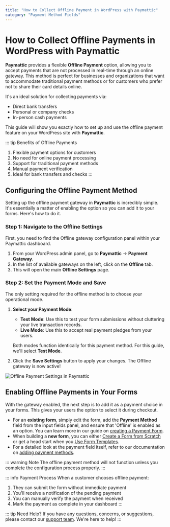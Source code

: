 ```yaml
---
title: "How to Collect Offline Payment in WordPress with Paymattic"
category: "Payment Method Fields"
---
```


# How to Collect Offline Payments in WordPress with Paymattic

**Paymattic** provides a flexible **Offline Payment** option, allowing you to accept payments that are not processed in real-time through an online gateway. This method is perfect for businesses and organizations that want to accommodate traditional payment methods or for customers who prefer not to share their card details online.

It's an ideal solution for collecting payments via:
- Direct bank transfers
- Personal or company checks
- In-person cash payments

This guide will show you exactly how to set up and use the offline payment feature on your WordPress site with **Paymattic**.

::: tip Benefits of Offline Payments
1. Flexible payment options for customers
2. No need for online payment processing
3. Support for traditional payment methods
4. Manual payment verification
5. Ideal for bank transfers and checks
:::

## Configuring the Offline Payment Method

Setting up the offline payment gateway in **Paymattic** is incredibly simple. It's essentially a matter of enabling the option so you can add it to your forms. Here's how to do it.

### Step 1: Navigate to the Offline Settings

First, you need to find the Offline gateway configuration panel within your Paymattic dashboard.

1.  From your WordPress admin panel, go to **Paymattic** → **Payment Gateway**.
2.  In the list of available gateways on the left, click on the **Offline** tab.
3.  This will open the main **Offline Settings** page.

### Step 2: Set the Payment Mode and Save

The only setting required for the offline method is to choose your operational mode.

1.  **Select your Payment Mode**:
    -   **Test Mode**: Use this to test your form submissions without cluttering your live transaction records.
    -   **Live Mode**: Use this to accept real payment pledges from your users.
    
    Both modes function identically for this payment method. For this guide, we'll select **Test Mode**.

2.  Click the **Save Settings** button to apply your changes. The Offline gateway is now active!

![Offline Payment Settings in Paymattic](/images/payment-method-fields/how-to-collect-offline-payment-in-wordpress-with-paymattic/Offline-Settings-page-scaled.webp)

## Enabling Offline Payments in Your Forms

With the gateway enabled, the next step is to add it as a payment choice in your forms. This gives your users the option to select it during checkout.

-   For an **existing form**, simply edit the form, add the **Payment Method** field from the input fields panel, and ensure that 'Offline' is enabled as an option. You can learn more in our guide on [creating a Payment Form](/payment-method-fields/how-to-create-your-first-payment-form-in-a-minute-and-accept-payments-with-paymattic).
-   When building a **new form**, you can either [Create a Form from Scratch](/form-editor/how-to-create-a-form-from-scratch-with-paymattic) or get a head start when you [Use Form Templates](/form-editor/simple-form-templates).
-   For a detailed look at the payment field itself, refer to our documentation on [adding payment methods](/payment-method-fields/how-to-use-the-payment-method-fields-section).

::: warning Note
The offline payment method will not function unless you complete the configuration process properly.
:::

::: info Payment Process
When a customer chooses offline payment:
1. They can submit the form without immediate payment
2. You'll receive a notification of the pending payment
3. You can manually verify the payment when received
4. Mark the payment as complete in your dashboard
:::

::: tip Need Help?
If you have any questions, concerns, or suggestions, please contact our [support team](https://wpmanageninja.com/support-tickets/). We're here to help!
:::